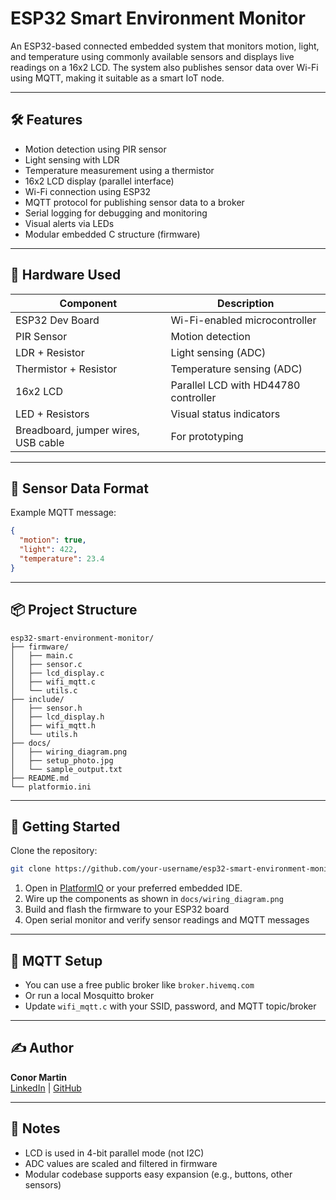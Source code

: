 # ESP32 Smart Environment Monitor

An ESP32-based connected embedded system that monitors motion, light, and temperature using commonly available sensors and displays live readings on a 16x2 LCD. The system also publishes sensor data over Wi-Fi using MQTT, making it suitable as a smart IoT node.

---

## 🛠 Features

- Motion detection using PIR sensor
- Light sensing with LDR
- Temperature measurement using a thermistor
- 16x2 LCD display (parallel interface)
- Wi-Fi connection using ESP32
- MQTT protocol for publishing sensor data to a broker
- Serial logging for debugging and monitoring
- Visual alerts via LEDs
- Modular embedded C structure (firmware)

---

## 🧰 Hardware Used

| Component     | Description                              |
|--------------|------------------------------------------|
| ESP32 Dev Board | Wi-Fi-enabled microcontroller          |
| PIR Sensor    | Motion detection                         |
| LDR + Resistor| Light sensing (ADC)                      |
| Thermistor + Resistor | Temperature sensing (ADC)       |
| 16x2 LCD      | Parallel LCD with HD44780 controller     |
| LED + Resistors | Visual status indicators              |
| Breadboard, jumper wires, USB cable | For prototyping   |

---

## 🧪 Sensor Data Format

Example MQTT message:

```json
{
  "motion": true,
  "light": 422,
  "temperature": 23.4
}
```

---

## 📦 Project Structure

```text
esp32-smart-environment-monitor/
├── firmware/
│   ├── main.c
│   ├── sensor.c
│   ├── lcd_display.c
│   ├── wifi_mqtt.c
│   └── utils.c
├── include/
│   ├── sensor.h
│   ├── lcd_display.h
│   ├── wifi_mqtt.h
│   └── utils.h
├── docs/
│   ├── wiring_diagram.png
│   ├── setup_photo.jpg
│   └── sample_output.txt
├── README.md
└── platformio.ini
```

---

## 🚀 Getting Started

Clone the repository:

```bash
git clone https://github.com/your-username/esp32-smart-environment-monitor.git
```

1. Open in [PlatformIO](https://platformio.org/) or your preferred embedded IDE.
1. Wire up the components as shown in `docs/wiring_diagram.png`
1. Build and flash the firmware to your ESP32 board
1. Open serial monitor and verify sensor readings and MQTT messages

---

## 📡 MQTT Setup

- You can use a free public broker like `broker.hivemq.com`
- Or run a local Mosquitto broker
- Update `wifi_mqtt.c` with your SSID, password, and MQTT topic/broker

---

## ✍️ Author

**Conor Martin**  
[LinkedIn](https://linkedin.com/in/conor-martin) | [GitHub](https://github.com/conor-martin)

---

## 📌 Notes

- LCD is used in 4-bit parallel mode (not I2C)
- ADC values are scaled and filtered in firmware
- Modular codebase supports easy expansion (e.g., buttons, other sensors)
